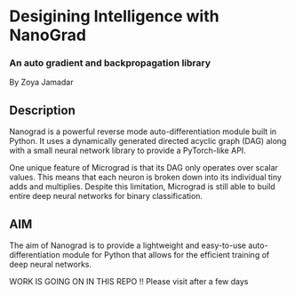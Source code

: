 <h1> Desigining Intelligence with NanoGrad </h1>
<h3> An auto gradient and backpropagation library</h3>

<p> By Zoya Jamadar <p/>

<h2> Description </h2>

Nanograd is a powerful reverse mode auto-differentiation module built in Python. It uses a dynamically generated directed acyclic graph (DAG) along with a small neural network library to provide a PyTorch-like API.

One unique feature of Micrograd is that its DAG only operates over scalar values. This means that each neuron is broken down into its individual tiny adds and multiplies. Despite this limitation, Micrograd is still able to build entire deep neural networks for binary classification.

<h2> AIM </h2>

The aim of Nanograd is to provide a lightweight and easy-to-use auto-differentiation module for Python that allows for the efficient training of deep neural networks.


WORK IS GOING ON IN THIS REPO !! Please visit after a few days 



